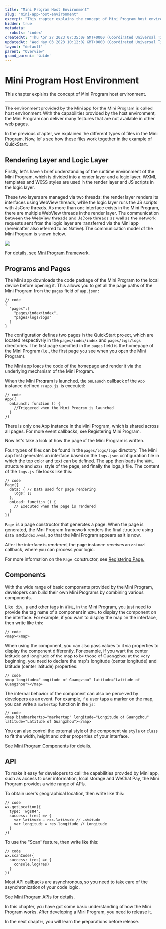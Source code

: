 ```yaml
---
title: "Mini Program Host Environment"
slug: "mini-app-host-environment"
excerpt: "This chapter explains the concept of Mini Program host environment."
hidden: true
metadata: 
  robots: "index"
createdAt: "Thu Apr 27 2023 07:35:09 GMT+0000 (Coordinated Universal Time)"
updatedAt: "Wed May 03 2023 10:12:02 GMT+0000 (Coordinated Universal Time)"
layout: "default"
parent: "Overview"
grand_parent: "Guide"
---
```

# Mini Program Host Environment 
This chapter explains the concept of Mini Program host environment.
*** 
The environment provided by the Mini app for the Mini Program is called host environment. With the capabilities provided by the host environment, the Mini Program can deliver many features that are not available in other web pages.

In the previous chapter, we explained the different types of files in the Mini Program. Now, let's see how these files work together in the example of QuickStart.

## Rendering Layer and Logic Layer

Firstly, let's have a brief understanding of the runtime environment of the Mini Program, which is divided into a render layer and a logic layer. WXML templates and WXSS styles are used in the render layer and JS scripts in the logic layer.

These two layers are managed via two threads: the render layer renders its interfaces using WebView threads, while the logic layer runs the JS scripts with JsCore threads. As more than one interface exists in the Mini Program, there are multiple WebView threads in the render layer. The communication between the WebView threads and JsCore threads as well as the network requests sent from the logic layer are transferred via the Mini app (hereinafter also referred to as Native). The communication model of the Mini Program is shown below.

![](https://files.readme.io/8402e02-small-wxapp-navigate-1.translated.jpg)

For details, see [Mini Program Framework.](<>)

## Programs and Pages

The Mini app downloads the code package of the Mini Program to the local device before opening it. This allows you to get all the page paths of the Mini Program from the `pages` field of `app.json:`

```Text
// code
{
  "pages":[
    "pages/index/index",
    "pages/logs/logs"
  ]
}
```

The configuration defines two pages in the QuickStart project, which are located respectively in the `pages/index/index` and `pages/logs/logs` directories. The first page specified in the `pages` field is the homepage of the Mini Program (i.e., the first page you see when you open the Mini Program).

The Mini app loads the code of the homepage and render it via the underlying mechanism of the Mini Program.

When the Mini Program is launched, the `onLaunch` callback of the `App` instance defined in `app.js `is executed:

```Text
// code
App({
  onLaunch: function () {
    //Triggered when the Mini Program is launched
  }
})
```

There is only one App instance in the Mini Program, which is shared across all pages. For more event callbacks, see Registering Mini Program.

Now let's take a look at how the page of the Mini Program is written.

Four types of files can be found in the `pages/logs/logs` directory. The Mini app first generates an interface based on the `logs.json` configuration file in which the top color and text can be defined. The app then loads the `WXML` structure and `WXSS `style of the page, and finally the logs.js file. The content of the `logs.js `file looks like this:

```Text
// code
Page({
  data: { // Data used for page rendering
    logs: []
  },
  onLoad: function () {
    // Executed when the page is rendered
  }
})
```

`Page `is a page constructor that generates a page. When the page is generated, the Mini Program framework renders the final structure using `data `and`index.wxml,`so that the Mini Program appears as it is now.

After the interface is rendered, the page instance receives an `onLoad `callback, where you can process your logic.

For more information on the `Page `constructor, see [Registering Page.](<>)

## Components

With the wide range of basic components provided by the Mini Program, developers can build their own Mini Programs by combining various components.

Like` div`,` p` and other tags in `HTML`, in the Mini Program, you just need to provide the tag name of a component in `WXML` to display the component on the interface. For example, if you want to display the map on the interface, then write like this:

```Text
// code
<map></map>
```

When using the component, you can also pass values to it via properties to display the component differently. For example, if you want the center latitude and longitude of the map to be those of Guangzhou at the very beginning, you need to declare the map's longitude (center longitude) and latitude (center latitude) properties:

```Text
// code
<map longitude="Longitude of Guangzhou" latitude="Latitude of Guangzhou"></map>
```

The internal behavior of the component can also be perceived by developers as an event. For example, if a user taps a marker on the map, you can write a `markertap` function in the `js`:

```Text
// code
<map bindmarkertap="markertap" longitude="Longitude of Guangzhou" latitude="Latitude of Guangzhou"></map>
```

You can also control the external style of the component via `style` or `class `to fit the width, height and other properties of your interface.

See [Mini Program Components](<>) for details.

## API

To make it easy for developers to call the capabilities provided by Mini app, such as access to user information, local storage and WeChat Pay, the Mini Program provides a wide range of APIs.

To obtain user's geographical location, then write like this:

```Text
// code
wx.getLocation({
  type: 'wgs84',
  success: (res) => {
    var latitude = res.latitude // Latitude
    var longitude = res.longitude // Longitude
  }
})
```

To use the "Scan" feature, then write like this:

```Text
// code
wx.scanCode({
  success: (res) => {
    console.log(res)
  }
})
```

Most API callbacks are asynchronous, so you need to take care of the asynchronization of your code logic.

See [Mini Program APIs](<>) for details.

In this chapter, you have got some basic understanding of how the Mini Program works. After developing a Mini Program, you need to release it. 

In the next chapter, you will learn the preparations before release.
